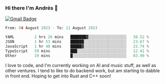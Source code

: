 ### Hi there I'm Andrés :lemon:

[![Gmail Badge](https://img.shields.io/badge/-gmail-c14438?style=flat-square&logo=Gmail&logoColor=white&link=mailto:houshuai0816@gmail.com)](mailto:ahduvvuri@gmail.com)

<!--START_SECTION:waka-->

```python
From: 04 August 2023 - To: 11 August 2023

YAML         2 hrs 26 mins   ███████▓░░░░░░░░░░░░░░░░░   30.52 %
JSON         1 hr 53 mins    ██████░░░░░░░░░░░░░░░░░░░   23.67 %
JavaScript   1 hr 48 mins    █████▓░░░░░░░░░░░░░░░░░░░   22.74 %
TypeScript   59 mins         ███░░░░░░░░░░░░░░░░░░░░░░   12.41 %
Other        19 mins         █░░░░░░░░░░░░░░░░░░░░░░░░   03.99 %
```

<!--END_SECTION:waka-->

I love to code, and I'm currently working on AI and music stuff, as well as other ventures. I tend to like to do backend work, but am starting to dabble in front end. Hoping to get into Rust and C++ soon!
